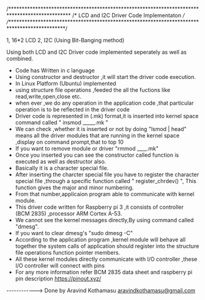/***********************************************************************************************
/*			LCD and I2C Driver Code Implementaton  				      */
/**********************************************************************************************/


1, 16*2 LCD 
2, I2C (Using Bit-Banging method)

Using both LCD and I2C Driver code implemented seperately as well as combined.

 - Code has Written in c language
 - Using constructor and destructor ,it will start the driver code execution.
 - In Linux Platform (Ubuntu) implemented
 - using structure file operations ,feeded the all the fuctions like read,write,open,close etc.
 - when ever ,we do any operation in the application code ,that particular operation is to be reflected in the driver code
 - Driver code is represented in (.mk) format,it is inserted into kernel space command called  " insmod _____.mk "
 - We can check ,whether it is inserted or not by doing "lsmod | head" means all the driver modules that are running in the kernel space ,display on command prompt,that to top 10
 - If you want to remove module or driver "rmmod ____.mk"
 - Once you inserted you can see the constructor called function is executed as well as destructor also.
 - Basically it is a character special file.
 - After inserting the charcter special file you have to register the character special file ,through a specific function called " register_chrdev() ", This function gives the major and minor numbering.
 - From that number,applicaion program able to communicate with kernel module.
 - This driver code written for Raspberry pi 3 ,it consists of controller (BCM 2835) ,processor ARM Cortex A-53.
 - We cannot see the kernel messages directly,By using command called "dmesg".
 - If you want to clear dmesg's "sudo dmesg -C"
 - According to the application program ,kernel module will behave all together the system calls of application should register into the structure file operations function pointer members.
 - All these kernel modules directly communicate with I/O controller ,these I/O controller will connect with pins 
 - For any more information refer BCM 2835 data sheet and raspberry pi pin description https://pinout.xyz/



------------> Done by 
		Aravind Kothamasu
		aravindkothamasu@gmail.com

